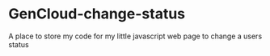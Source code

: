 # GenCloud-change-status
A place to store my code for my little javascript web page to change a users status

